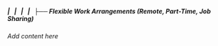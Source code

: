 ##### |   |   |   |   ├── Flexible Work Arrangements (Remote, Part-Time, Job Sharing)

*Add content here*